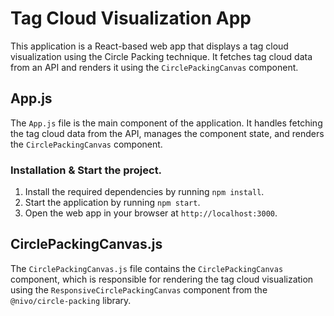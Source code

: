 # Tag Cloud Visualization App

This application is a React-based web app that displays a tag cloud visualization using the Circle Packing technique. It fetches tag cloud data from an API and renders it using the `CirclePackingCanvas` component.

## App.js

The `App.js` file is the main component of the application. It handles fetching the tag cloud data from the API, manages the component state, and renders the `CirclePackingCanvas` component.

### Installation & Start the project.

1. Install the required dependencies by running `npm install`.
2. Start the application by running `npm start`.
3. Open the web app in your browser at `http://localhost:3000`.

## CirclePackingCanvas.js

The `CirclePackingCanvas.js` file contains the `CirclePackingCanvas` component, which is responsible for rendering the tag cloud visualization using the `ResponsiveCirclePackingCanvas` component from the `@nivo/circle-packing` library.
